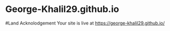 # George-Khalil29.github.io
#Land Acknolodgement
Your site is live at https://george-khalil29.github.io/
